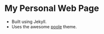 # My Personal Web Page

* Built using Jekyll.
* Uses the awesome [poole](http://demo.getpoole.com/) theme.
